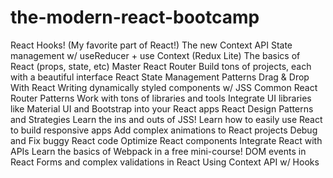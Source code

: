 # the-modern-react-bootcamp
React Hooks! (My favorite part of React!)
The new Context API
State management w/ useReducer + use Context (Redux Lite)
The basics of React (props, state, etc)
Master React Router
Build tons of projects, each with a beautiful interface
React State Management Patterns
Drag & Drop With React
Writing dynamically styled components w/ JSS
Common React Router Patterns
Work with tons of libraries and tools
Integrate UI libraries like Material UI and Bootstrap into your React apps
React Design Patterns and Strategies
Learn the ins and outs of JSS!
Learn how to easily use React to build responsive apps
Add complex animations to React projects
Debug and Fix buggy React code
Optimize React components
Integrate React with APIs
Learn the basics of Webpack in a free mini-course!
DOM events in React
Forms and complex validations in React
Using Context API w/ Hooks
